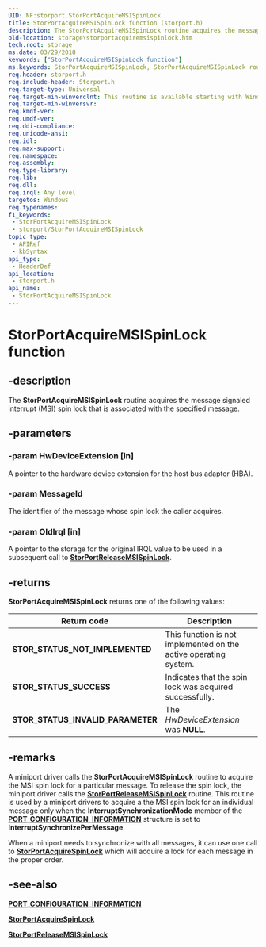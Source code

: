 ```yaml
---
UID: NF:storport.StorPortAcquireMSISpinLock
title: StorPortAcquireMSISpinLock function (storport.h)
description: The StorPortAcquireMSISpinLock routine acquires the message signaled interrupt (MSI) spin lock that is associated with the specified message.
old-location: storage\storportacquiremsispinlock.htm
tech.root: storage
ms.date: 03/29/2018
keywords: ["StorPortAcquireMSISpinLock function"]
ms.keywords: StorPortAcquireMSISpinLock, StorPortAcquireMSISpinLock routine [Storage Devices], storage.storportacquiremsispinlock, storport/StorPortAcquireMSISpinLock, storprt_0db1ab5c-a2a5-4362-84e0-493a5cebc2d3.xml
req.header: storport.h
req.include-header: Storport.h
req.target-type: Universal
req.target-min-winverclnt: This routine is available starting with Windows Vista.
req.target-min-winversvr: 
req.kmdf-ver: 
req.umdf-ver: 
req.ddi-compliance: 
req.unicode-ansi: 
req.idl: 
req.max-support: 
req.namespace: 
req.assembly: 
req.type-library: 
req.lib: 
req.dll: 
req.irql: Any level
targetos: Windows
req.typenames: 
f1_keywords:
 - StorPortAcquireMSISpinLock
 - storport/StorPortAcquireMSISpinLock
topic_type:
 - APIRef
 - kbSyntax
api_type:
 - HeaderDef
api_location:
 - storport.h
api_name:
 - StorPortAcquireMSISpinLock
---
```


# StorPortAcquireMSISpinLock function


## -description

The **StorPortAcquireMSISpinLock** routine acquires the message signaled interrupt (MSI) spin lock that is associated with the specified message.

## -parameters

### -param HwDeviceExtension [in]


A pointer to the hardware device extension for the host bus adapter (HBA).

### -param MessageId

The identifier of the message whose spin lock the caller acquires.

### -param OldIrql [in]


A pointer to the storage for the original IRQL value to be used in a subsequent call to [**StorPortReleaseMSISpinLock**](nf-storport-storportreleasemsispinlock.md).

## -returns

**StorPortAcquireMSISpinLock** returns one of the following values:

| Return code | Description |
| ----------- | ----------- |
| **STOR_STATUS_NOT_IMPLEMENTED** | This function is not implemented on the active operating system. |
| **STOR_STATUS_SUCCESS** | Indicates that the spin lock was acquired successfully. |
| **STOR_STATUS_INVALID_PARAMETER** | The *HwDeviceExtension* was **NULL**. |

## -remarks

A miniport driver calls the **StorPortAcquireMSISpinLock** routine to acquire the MSI spin lock for a particular message. To release the spin lock, the miniport driver calls the [**StorPortReleaseMSISpinLock**](nf-storport-storportreleasemsispinlock.md) routine. This routine is used by a miniport drivers to acquire a  the MSI spin lock for an individual message only when the **InterruptSynchronizationMode** member of the [**PORT_CONFIGURATION_INFORMATION**](ns-storport-_port_configuration_information.md) structure is set to **InterruptSynchronizePerMessage**.

When a miniport needs to synchronize with all messages, it can use one call to [**StorPortAcquireSpinLock**](nf-storport-storportacquirespinlock.md) which will acquire a lock for each message in the proper order.

## -see-also

[**PORT_CONFIGURATION_INFORMATION**](ns-storport-_port_configuration_information.md)

[**StorPortAcquireSpinLock**](nf-storport-storportacquirespinlock.md)

[**StorPortReleaseMSISpinLock**](nf-storport-storportreleasemsispinlock.md)

